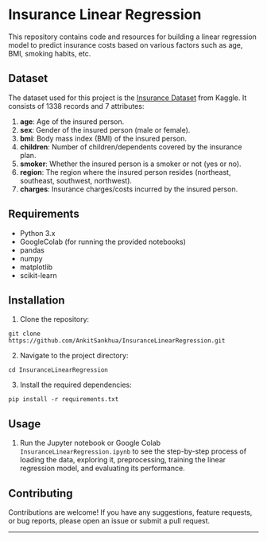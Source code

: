 # Insurance Linear Regression



This repository contains code and resources for building a linear regression model to predict insurance costs based on various factors such as age, BMI, smoking habits, etc.

## Dataset

The dataset used for this project is the [Insurance Dataset](https://www.kaggle.com/mirichoi0218/insurance) from Kaggle. It consists of 1338 records and 7 attributes:

1. **age**: Age of the insured person.
2. **sex**: Gender of the insured person (male or female).
3. **bmi**: Body mass index (BMI) of the insured person.
4. **children**: Number of children/dependents covered by the insurance plan.
5. **smoker**: Whether the insured person is a smoker or not (yes or no).
6. **region**: The region where the insured person resides (northeast, southeast, southwest, northwest).
7. **charges**: Insurance charges/costs incurred by the insured person.

## Requirements

- Python 3.x
- GoogleColab (for running the provided notebooks)
- pandas
- numpy
- matplotlib
- scikit-learn

## Installation

1. Clone the repository:

```
git clone https://github.com/AnkitSankhua/InsuranceLinearRegression.git
```

2. Navigate to the project directory:

```
cd InsuranceLinearRegression
```

3. Install the required dependencies:

```
pip install -r requirements.txt
```

## Usage

1. Run the Jupyter notebook or Google Colab `InsuranceLinearRegression.ipynb` to see the step-by-step process of loading the data, exploring it, preprocessing, training the linear regression model, and evaluating its performance.


## Contributing

Contributions are welcome! If you have any suggestions, feature requests, or bug reports, please open an issue or submit a pull request.

---
